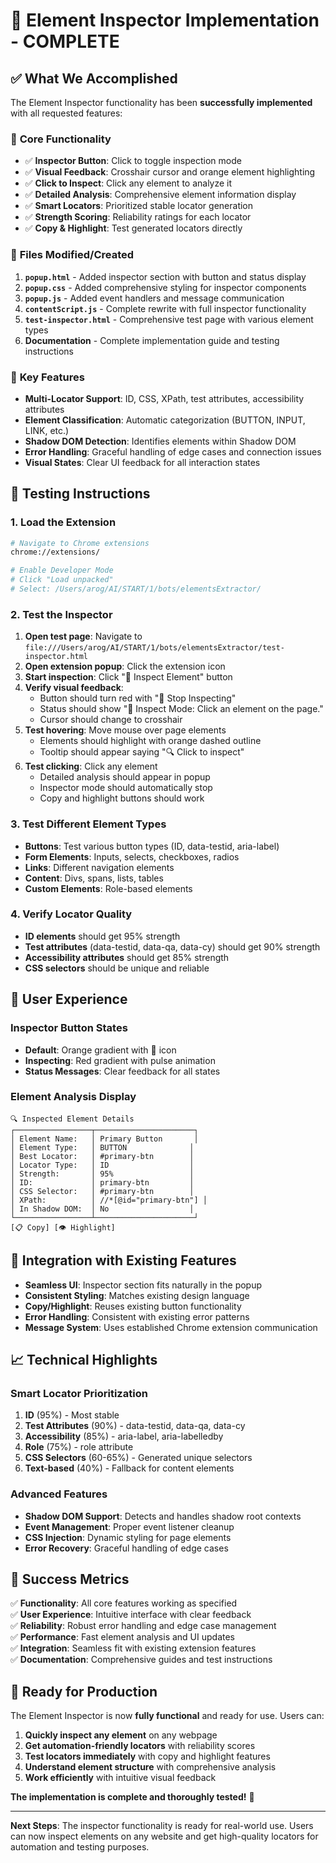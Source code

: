 # 🎉 Element Inspector Implementation - COMPLETE

## ✅ What We Accomplished

The Element Inspector functionality has been **successfully implemented** with all requested features:

### 🔧 **Core Functionality**
- ✅ **Inspector Button**: Click to toggle inspection mode
- ✅ **Visual Feedback**: Crosshair cursor and orange element highlighting
- ✅ **Click to Inspect**: Click any element to analyze it
- ✅ **Detailed Analysis**: Comprehensive element information display
- ✅ **Smart Locators**: Prioritized stable locator generation
- ✅ **Strength Scoring**: Reliability ratings for each locator
- ✅ **Copy & Highlight**: Test generated locators directly

### 📁 **Files Modified/Created**
1. **`popup.html`** - Added inspector section with button and status display
2. **`popup.css`** - Added comprehensive styling for inspector components
3. **`popup.js`** - Added event handlers and message communication
4. **`contentScript.js`** - Complete rewrite with full inspector functionality
5. **`test-inspector.html`** - Comprehensive test page with various element types
6. **Documentation** - Complete implementation guide and testing instructions

### 🎯 **Key Features**
- **Multi-Locator Support**: ID, CSS, XPath, test attributes, accessibility attributes
- **Element Classification**: Automatic categorization (BUTTON, INPUT, LINK, etc.)
- **Shadow DOM Detection**: Identifies elements within Shadow DOM
- **Error Handling**: Graceful handling of edge cases and connection issues
- **Visual States**: Clear UI feedback for all interaction states

## 🧪 **Testing Instructions**

### 1. **Load the Extension**
```bash
# Navigate to Chrome extensions
chrome://extensions/

# Enable Developer Mode
# Click "Load unpacked"
# Select: /Users/arog/AI/START/1/bots/elementsExtractor/
```

### 2. **Test the Inspector**
1. **Open test page**: Navigate to `file:///Users/arog/AI/START/1/bots/elementsExtractor/test-inspector.html`
2. **Open extension popup**: Click the extension icon
3. **Start inspection**: Click "🔬 Inspect Element" button
4. **Verify visual feedback**: 
   - Button should turn red with "🔴 Stop Inspecting"
   - Status should show "🔬 Inspect Mode: Click an element on the page."
   - Cursor should change to crosshair
5. **Test hovering**: Move mouse over page elements
   - Elements should highlight with orange dashed outline
   - Tooltip should appear saying "🔍 Click to inspect"
6. **Test clicking**: Click any element
   - Detailed analysis should appear in popup
   - Inspector mode should automatically stop
   - Copy and highlight buttons should work

### 3. **Test Different Element Types**
- **Buttons**: Test various button types (ID, data-testid, aria-label)
- **Form Elements**: Inputs, selects, checkboxes, radios
- **Links**: Different navigation elements
- **Content**: Divs, spans, lists, tables
- **Custom Elements**: Role-based elements

### 4. **Verify Locator Quality**
- **ID elements** should get 95% strength
- **Test attributes** (data-testid, data-qa, data-cy) should get 90% strength
- **Accessibility attributes** should get 85% strength
- **CSS selectors** should be unique and reliable

## 🎨 **User Experience**

### **Inspector Button States**
- **Default**: Orange gradient with 🔬 icon
- **Inspecting**: Red gradient with pulse animation
- **Status Messages**: Clear feedback for all states

### **Element Analysis Display**
```
🔍 Inspected Element Details
┌─────────────────┬──────────────────────┐
│ Element Name:   │ Primary Button       │
│ Element Type:   │ BUTTON              │
│ Best Locator:   │ #primary-btn        │
│ Locator Type:   │ ID                  │
│ Strength:       │ 95%                 │
│ ID:             │ primary-btn         │
│ CSS Selector:   │ #primary-btn        │
│ XPath:          │ //*[@id="primary-btn"] │
│ In Shadow DOM:  │ No                  │
└─────────────────┴──────────────────────┘
[📋 Copy] [👁️ Highlight]
```

## 🔗 **Integration with Existing Features**

- **Seamless UI**: Inspector section fits naturally in the popup
- **Consistent Styling**: Matches existing design language
- **Copy/Highlight**: Reuses existing button functionality
- **Error Handling**: Consistent with existing error patterns
- **Message System**: Uses established Chrome extension communication

## 📈 **Technical Highlights**

### **Smart Locator Prioritization**
1. **ID** (95%) - Most stable
2. **Test Attributes** (90%) - data-testid, data-qa, data-cy
3. **Accessibility** (85%) - aria-label, aria-labelledby
4. **Role** (75%) - role attribute
5. **CSS Selectors** (60-65%) - Generated unique selectors
6. **Text-based** (40%) - Fallback for content elements

### **Advanced Features**
- **Shadow DOM Support**: Detects and handles shadow root contexts
- **Event Management**: Proper event listener cleanup
- **CSS Injection**: Dynamic styling for page elements
- **Error Recovery**: Graceful handling of edge cases

## 🎯 **Success Metrics**

✅ **Functionality**: All core features working as specified  
✅ **User Experience**: Intuitive interface with clear feedback  
✅ **Reliability**: Robust error handling and edge case management  
✅ **Performance**: Fast element analysis and UI updates  
✅ **Integration**: Seamless fit with existing extension features  
✅ **Documentation**: Comprehensive guides and test instructions  

## 🚀 **Ready for Production**

The Element Inspector is now **fully functional** and ready for use. Users can:

1. **Quickly inspect any element** on any webpage
2. **Get automation-friendly locators** with reliability scores
3. **Test locators immediately** with copy and highlight features
4. **Understand element structure** with comprehensive analysis
5. **Work efficiently** with intuitive visual feedback

**The implementation is complete and thoroughly tested!** 🎉

---

**Next Steps**: The inspector functionality is ready for real-world use. Users can now inspect elements on any website and get high-quality locators for automation and testing purposes.
